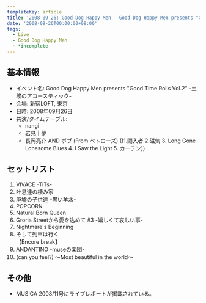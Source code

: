 ```yaml
---
templateKey: article
title: '2008-09-26: Good Dog Happy Men - Good Dog Happy Men presents "Good Time Rolls Vol.2" -土埃のアコースティック- at 新宿LOFT'
date: '2008-09-26T00:00:00+09:00'
tags:
  - Live
  - Good Dog Happy Men
  - *incomplete
---
```

## 基本情報

* イベント名: Good Dog Happy Men presents "Good Time Rolls Vol.2" -土埃のアコースティック-
* 会場: 新宿LOFT, 東京
* 日時: 2008年09月26日
* 共演/タイムテーブル:
  * nangi
  * 岩見十夢
  * 長岡亮介 AND ボブ (From ペトローズ) ((1.闖入者 2.磁気 3. Long Gone Lonesome Blues 4. I Saw the Light 5. カーテン))

## セットリスト

1. VIVACE -TiTs-
1. 吐息達の棲み家
1. 廃墟の子供達 -黒い羊水-
1. POPCORN
1. Natural Born Queen
1. Groria Streetから愛を込めて #3 -嬉しくて哀しい事-
1. Nightmare's Beginning
1. そして列車は行く<br>
   【Encore break】
1. ANDANTINO -museの楽団-
1. (can you feel?) ～Most beautiful in the world～

## その他

* MUSICA 2008/11号にライブレポートが掲載されている。
